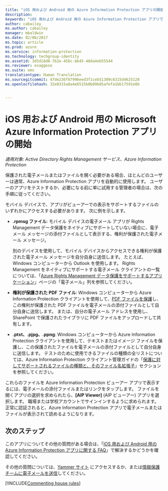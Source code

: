 ```yaml
---
title: "iOS 用および Android 用の Azure Information Protection アプリの開始 | Azure Information Protection"
description: 
keywords: "iOS 用および Android 用の Azure Information Protection アプリで電子メールやファイルを表示する方法"
author: cabailey
ms.author: cabailey
manager: mbaldwin
ms.date: 02/08/2017
ms.topic: article
ms.prod: azure
ms.service: information-protection
ms.technology: techgroup-identity
ms.assetid: 3d5d18d8-7b2e-456c-bb45-48da4eb55544
ms.reviewer: esaggese
ms.suite: ems
translationtype: Human Translation
ms.sourcegitcommit: 47de236f07996eed3f1ceb51309c6315d4625128
ms.openlocfilehash: 32e0315a8a4e6515b0b89b85afefa1bb17591e0b


---
```


# <a name="get-started-with-the-microsoft-azure-information-protection-app-for-ios-and-android"></a>iOS 用および Android 用の Microsoft Azure Information Protection アプリの開始

*適用対象: Active Directory Rights Management サービス、Azure Information Protection*

保護された電子メールまたはファイルを開く必要がある場合、ほとんどのユーザーは通常、Azure Information Protection アプリを自動的に使用します。 ユーザーのアプリをテストするか、必要になる前に単に試用する管理者の場合は、次の手順に従ってください。

モバイル デバイスで、アプリがビューアーでの表示をサポートするファイルのいずれかにアクセスする必要があります。 次に例を示します。

- **.rpmsg ファイル**: モバイル デバイスの電子メール アプリが Rights Management データ保護をネイティブにサポートしていない場合に、電子メール メッセージの添付ファイルとして表示する、権利が保護された電子メール メッセージ。 
    
    別のデバイスを使用して、モバイル デバイスからアクセスできる権利が保護された電子メール メッセージを自分自身に送信します。 たとえば、Windows コンピューターから Outlook を使用します。 Rights Management をネイティブにサポートする電子メール クライアントの一覧については、「[Azure Rights Management データ保護をサポートするアプリケーション](../get-started/requirements-applications.md)」ページの「電子メール」列を参照してください。

- **権利が保護された PDF ファイル**: Windows コンピューターから Azure Information Protection クライアントを使用して、[PDF ファイルを保護](client-classify-protect.md)し、この権利が保護された PDF ファイルを電子メールの添付ファイルとして自分自身に送信します。 または、自分の電子メール アドレスを使用し、SharePoint で保護されたライブラリに PDF ファイルをアップロードして共有します。

- **.ptxt、.pjpg、.ppng**: Windows コンピューターから Azure Information Protection クライアントを使用して、テキストまたはイメージ ファイルを保護し、この保護されたファイルを電子メールの添付ファイルとして自分自身に送信します。 テストのために使用できるファイルの種類の全リストについては、Azure Information Protection クライアント管理ガイドの「[保護に対してサポートされるファイルの種類と、そのファイル名拡張子](client-admin-guide-file-types.md#supported-file-types-for-protection-and-their-file-name-extensions)」セクションを参照してください。 

これらのファイルを Azure Information Protection ビューアー アプリで表示するには、電子メールの添付ファイルまたはリンクをタップします。 ファイルを開くアプリの選択を求められたら、**[AIP Viewer]** (AIP ビューアー) アプリを選択します。 職場または学校アカウントでサインインするように求められます。 正常に認証されると、Azure Information Protection アプリで電子メールまたはファイルが表示されて読めるようになります。

## <a name="next-steps"></a>次のステップ

このアプリについてその他の質問がある場合は、「[iOS 用および Android 用の Azure Information Protection アプリに関する FAQ](mobile-app-faq.md)」で解決するかどうかを確認してください。 

その他の質問については、[Yammer サイト](https://www.yammer.com/AskIPTeam) にアクセスするか、または[情報保護チームに電子メールを送信](mailto:askIPteam@microsoft.com?subject=Question%20about%20Azure%20Information%20Protection%20app)してください。

[!INCLUDE[Commenting house rules](../includes/houserules.md)]


<!--HONumber=Feb17_HO2-->


